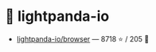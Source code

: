 # 👤 lightpanda-io

- [lightpanda-io/browser](https://github.com/lightpanda-io/browser) — 8718 ⭐️ / 205 🍴
